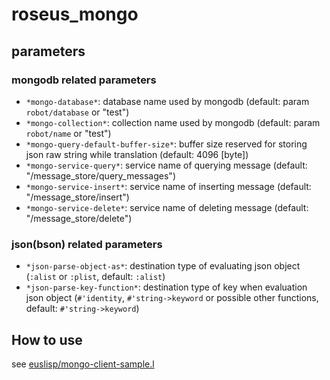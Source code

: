 roseus_mongo
============

## parameters

### mongodb related parameters

- `*mongo-database*`: database name used by mongodb (default: param `robot/database` or "test")
- `*mongo-collection*`: collection name used by mongodb (default: param `robot/name` or "test")
- `*mongo-query-default-buffer-size*`: buffer size reserved for storing json raw string while translation (default: 4096 [byte])
- `*mongo-service-query*`: service name of querying message (default: "/message_store/query_messages")
- `*mongo-service-insert*`: service name of inserting message (default: "/message_store/insert")
- `*mongo-service-delete*`: service name of deleting message (default: "/message_store/delete")

### json(bson) related parameters

- `*json-parse-object-as*`: destination type of evaluating json object (`:alist` or `:plist`, default: `:alist`)
- `*json-parse-key-function*`: destination type of key when evaluation json object (`#'identity`, `#'string->keyword` or possible other functions, default: `#'string->keyword`)


## How to use

see [euslisp/mongo-client-sample.l](euslisp/mongo-client-sample.l)
